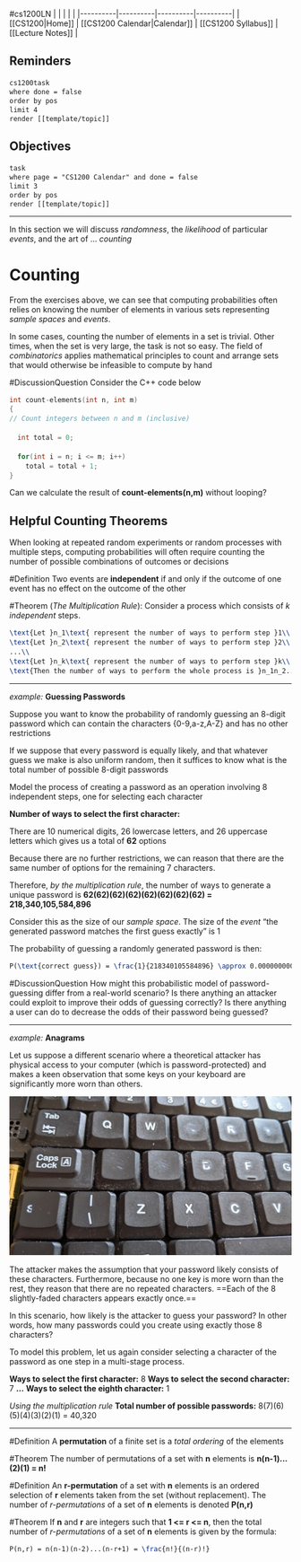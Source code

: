 #cs1200LN
|  |  |  |  |
|----------|----------|----------|----------|
| [[CS1200|Home]] | [[CS1200 Calendar|Calendar]] | [[CS1200 Syllabus]] | [[Lecture Notes]] |


## Reminders

```query
cs1200task
where done = false
order by pos
limit 4
render [[template/topic]]
```

## Objectives

```query
task
where page = "CS1200 Calendar" and done = false
limit 3
order by pos
render [[template/topic]]
```
---

In this section we will discuss _randomness_, the _likelihood_ of particular _events_, and the art of ... _counting_  


# Counting

From the exercises above, we can see that computing probabilities often relies on knowing the number of elements in various sets representing _sample spaces_ and _events_.

In some cases, counting the number of elements in a set is trivial. Other times, when the set is very large, the task is not so easy. The field of _combinatorics_ applies mathematical principles to count and arrange sets that would otherwise be infeasible to compute by hand


#DiscussionQuestion Consider the C++ code below

```c++
int count-elements(int n, int m)
{
// Count integers between n and m (inclusive)

  int total = 0; 

  for(int i = n; i <= m; i++)
    total = total + 1;
}
```

Can we calculate the result of **count-elements(n,m)** without looping?

## Helpful Counting Theorems

When looking at repeated random experiments or random processes with multiple steps, computing probabilities will often require counting the number of possible combinations of outcomes or decisions

#Definition Two events are **independent** if and only if the outcome of one event has no effect on the outcome of the other

#Theorem (_The Multiplication Rule_): Consider a process which consists of _k_ _independent_ steps.
```latex
\text{Let }n_1\text{ represent the number of ways to perform step }1\\
\text{Let }n_2\text{ represent the number of ways to perform step }2\\
...\\
\text{Let }n_k\text{ represent the number of ways to perform step }k\\
\text{Then the number of ways to perform the whole process is }n_1n_2...n_k
```

---
_example:_ **Guessing Passwords**

Suppose you want to know the probability of randomly guessing an 8-digit password which can contain the characters {0-9,a-z,A-Z} and has no other restrictions

If we suppose that every password is equally likely, and that whatever guess we make is also uniform random, then it suffices to know what is the total number of possible 8-digit passwords

Model the process of creating a password as an operation involving 8 independent steps, one for selecting each character

**Number of ways to select the first character:**

  There are 10 numerical digits, 26 lowercase letters, and 26 uppercase letters which gives us a total of **62** options

Because there are no further restrictions, we can reason that there are the same number of options for the remaining 7 characters.

Therefore, _by the multiplication rule_, the number of ways to generate a unique password is 
  **62(62)(62)(62)(62)(62)(62)(62) = 218,340,105,584,896**

Consider this as the size of our _sample space_. The size of the _event_ “the generated password matches the first guess exactly” is 1

The probability of guessing a randomly generated password is then:
```latex
P(\text{correct guess}) = \frac{1}{218340105584896} \approx 0.00000000000000458
```

#DiscussionQuestion How might this probabilistic model of password-guessing differ from a real-world scenario? Is there anything an attacker could exploit to improve their odds of guessing correctly? Is there anything a user can do to decrease the odds of their password being guessed?

---
_example:_ **Anagrams**

Let us suppose a different scenario where a theoretical attacker has physical access to your computer (which is password-protected) and makes a keen observation that some keys on your keyboard are significantly more worn than others.

![](../img/worn-keyboard.jpg)

The attacker makes the assumption that your password likely consists of these characters. Furthermore, because no one key is more worn than the rest, they reason that there are no repeated characters. ==Each of the 8 slightly-faded characters appears exactly once.==

In this scenario, how likely is the attacker to guess your password? In other words, how many passwords could you create using exactly those 8 characters?

To model this problem, let us again consider selecting a character of the password as one step in a multi-stage process.

**Ways to select the first character:** 8
**Ways to select the second character:** 7
**...**
**Ways to select the eighth character:** 1

_Using the multiplication rule_
**Total number of possible passwords:** 8(7)(6)(5)(4)(3)(2)(1) = 40,320

---

#Definition A **permutation** of a finite set is a _total ordering_ of the elements

#Theorem The number of permutations of a set with **n** elements is **n(n-1)...(2)(1) = n!**

#Definition An **r-permutation** of a set with **n** elements is an ordered selection of **r** elements taken from the set (without replacement). The number of _r-permutations_ of a set of **n** elements is denoted **P(n,r)**

#Theorem If **n** and **r** are integers such that **1 <= r <= n**, then the total number of _r-permutations_ of a set of **n** elements is given by the formula:
```latex
P(n,r) = n(n-1)(n-2)...(n-r+1) = \frac{n!}{(n-r)!}
```
